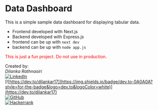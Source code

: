 # Data Dashboard
This is a simple sample data dashboard for displaying tabular data.

- Frontend developed with Next.js
- Backend developed with Express.js
- frontend can be up with `next dev`
- backend can be up with `node app.js`

<span style="color:red">This is just a fun project. Do not use in production.</span>

Created by: \
_Dilanka Rathnasiri_\
[![LinkedIn](https://img.shields.io/badge/linkedin-%230077B5.svg?style=for-the-badge&logo=linkedin&logoColor=white)](https://www.linkedin.com/in/dilankarathnasiri) \
[![https://dev.to/dilankar17](https://img.shields.io/badge/dev.to-0A0A0A?style=for-the-badge&logo=dev.to&logoColor=white)](https://dev.to/dilankar17) \
[![GitHub](https://img.shields.io/badge/github-%23121011.svg?style=for-the-badge&logo=github&logoColor=white)](https://github.com/dilankar17) \
[![Hackerrank](https://img.shields.io/badge/-Hackerrank-2EC866?style=for-the-badge&logo=HackerRank&logoColor=white)](https://www.linkedin.com/redir/redirect?url=https%3A%2F%2Fwww%2Ehackerrank%2Ecom%2Fprofile%2Fdilankar17&urlhash=Zh2F&trk=public_profile_website)

